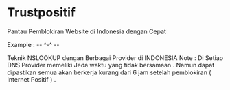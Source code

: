 # Trustpositif
Pantau Pemblokiran Website di Indonesia dengan Cepat

Example :
-- ^-^ --

Teknik NSLOOKUP dengan Berbagai Provider di INDONESIA 
Note : Di Setiap DNS Provider memeliki Jeda waktu yang tidak bersamaan . 
Namun dapat dipastikan semua akan berkerja kurang dari 6 jam setelah pemblokiran ( Internet Positif ) .
